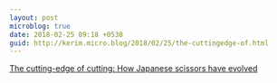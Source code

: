 ```yaml
---
layout: post
microblog: true
date: 2018-02-25 09:18 +0530
guid: http://kerim.micro.blog/2018/02/25/the-cuttingedge-of.html
---
```

[The cutting-edge of cutting: How Japanese scissors have evolved](https://asia.nikkei.com/Life-Arts/Life/The-cutting-edge-of-cutting-How-Japanese-scissors-have-evolved)
